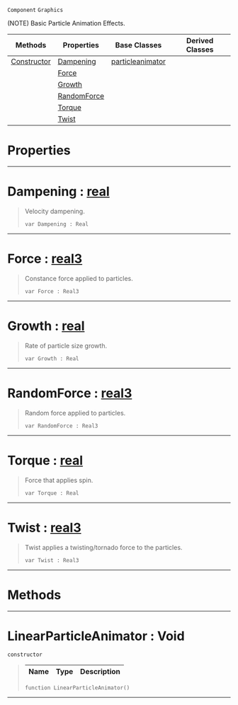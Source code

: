  `Component` `Graphics`



(NOTE) Basic Particle Animation Effects.

|Methods|Properties|Base Classes|Derived Classes|
|---|---|---|---|
|[ Constructor](https://github.com/zeroengineteam/ZeroDocs/blob/master/code_reference/class_reference/linearparticleanimator.markdown#linearparticleanimator-v)|[ Dampening](https://github.com/zeroengineteam/ZeroDocs/blob/master/code_reference/class_reference/linearparticleanimator.markdown#dampening-zero-engine-do)|[particleanimator](https://github.com/zeroengineteam/ZeroDocs/blob/master/code_reference/class_reference/particleanimator.markdown)| |
| |[ Force](https://github.com/zeroengineteam/ZeroDocs/blob/master/code_reference/class_reference/linearparticleanimator.markdown#force-zero-engine-docume)| | |
| |[ Growth](https://github.com/zeroengineteam/ZeroDocs/blob/master/code_reference/class_reference/linearparticleanimator.markdown#growth-zero-engine-docum)| | |
| |[ RandomForce](https://github.com/zeroengineteam/ZeroDocs/blob/master/code_reference/class_reference/linearparticleanimator.markdown#randomforce-zero-engine)| | |
| |[ Torque](https://github.com/zeroengineteam/ZeroDocs/blob/master/code_reference/class_reference/linearparticleanimator.markdown#torque-zero-engine-docum)| | |
| |[ Twist](https://github.com/zeroengineteam/ZeroDocs/blob/master/code_reference/class_reference/linearparticleanimator.markdown#twist-zero-engine-docume)| | |


 #  Properties


---  
 #  Dampening : [real](https://github.com/zeroengineteam/ZeroDocs/blob/master/code_reference/zilch_base_types/real.markdown)

> Velocity dampening.
> ``` lang=cpp, name=Zilch
> var Dampening : Real


---  
 #  Force : [real3](https://github.com/zeroengineteam/ZeroDocs/blob/master/code_reference/zilch_base_types/real3.markdown)

> Constance force applied to particles.
> ``` lang=cpp, name=Zilch
> var Force : Real3


---  
 #  Growth : [real](https://github.com/zeroengineteam/ZeroDocs/blob/master/code_reference/zilch_base_types/real.markdown)

> Rate of particle size growth.
> ``` lang=cpp, name=Zilch
> var Growth : Real


---  
 #  RandomForce : [real3](https://github.com/zeroengineteam/ZeroDocs/blob/master/code_reference/zilch_base_types/real3.markdown)

> Random force applied to particles.
> ``` lang=cpp, name=Zilch
> var RandomForce : Real3


---  
 #  Torque : [real](https://github.com/zeroengineteam/ZeroDocs/blob/master/code_reference/zilch_base_types/real.markdown)

> Force that applies spin.
> ``` lang=cpp, name=Zilch
> var Torque : Real


---  
 #  Twist : [real3](https://github.com/zeroengineteam/ZeroDocs/blob/master/code_reference/zilch_base_types/real3.markdown)

> Twist applies a twisting/tornado force to the particles.
> ``` lang=cpp, name=Zilch
> var Twist : Real3


---  
 #  Methods


---  
 #  LinearParticleAnimator : Void

 `constructor`

> 
> |Name|Type|Description|
> |---|---|---|
> ``` lang=cpp, name=Zilch
> function LinearParticleAnimator()
> ``` 


---  
 

 